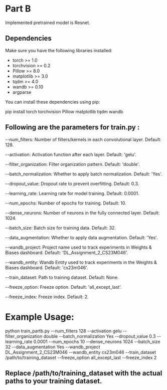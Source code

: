 
# Part B 

Implemented pretrained model is Resnet.

## Dependencies

Make sure you have the following libraries installed:

- torch >= 1.0
- torchvision >= 0.2
- Pillow >= 8.0
- matplotlib >= 3.0
- tqdm >= 4.0
- wandb >= 0.10
- argparse

You can install these dependencies using pip:


pip install torch torchvision Pillow matplotlib tqdm wandb



## Following are the parameters for train.py :

--num_filters: Number of filters/kernels in each convolutional layer. Default: 128.

--activation: Activation function after each layer. Default: 'gelu'.

--filter_organization: Filter organization pattern. Default: 'double'.

--batch_normalization: Whether to apply batch normalization. Default: 'Yes'.

--dropout_value: Dropout rate to prevent overfitting. Default: 0.3.

--learning_rate: Learning rate for model training. Default: 0.0001.

--num_epochs: Number of epochs for training. Default: 10.

--dense_neurons: Number of neurons in the fully connected layer. Default: 1024.

--batch_size: Batch size for training data. Default: 32.

--data_augmentation: Whether to apply data augmentation. Default: 'Yes'.

--wandb_project: Project name used to track experiments in Weights & Biases dashboard. Default: 'DL_Assignment_2_CS23M046'.

--wandb_entity: Wandb Entity used to track experiments in the Weights & Biases dashboard. Default: 'cs23m046'.

--train_dataset: Path to training dataset. Default: None.

--freeze_option: Freeze option. Default: 'all_except_last'.

--freeze_index: Freeze index. Default: 2.










                        
# Example Usage:

python train_partb.py --num_filters 128 --activation gelu --filter_organization double --batch_normalization Yes --dropout_value 0.3 --learning_rate 0.0001 --num_epochs 10 --dense_neurons 1024 --batch_size 32 --data_augmentation Yes --wandb_project DL_Assignment_2_CS23M046 --wandb_entity cs23m046 --train_dataset /path/to/training_dataset  --freeze_option all_except_last --freeze_index 2




## Replace /path/to/training_dataset  with the actual paths to your training dataset.

                        
